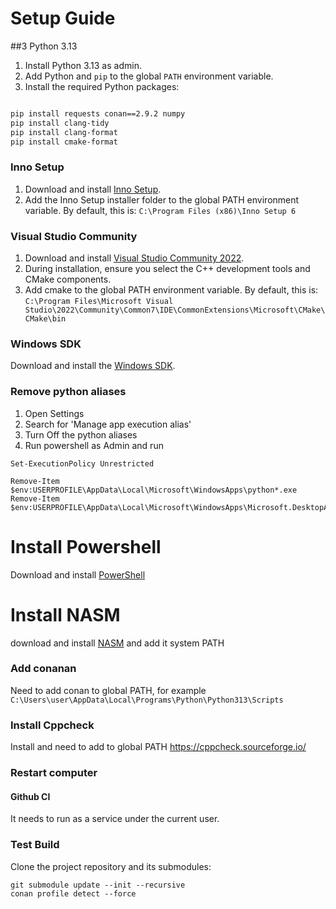 # Setup Guide

##3 Python 3.13

1. Install Python 3.13 as admin.
2. Add Python and `pip` to the global `PATH` environment variable.
3. Install the required Python packages:

```bash

pip install requests conan==2.9.2 numpy
pip install clang-tidy
pip install clang-format
pip install cmake-format
```


### Inno Setup

1. Download and install [Inno Setup](https://jrsoftware.org/download.php/is.exe?site=1).
2. Add the Inno Setup installer folder to the global PATH environment variable. By default, this is: `C:\Program Files (x86)\Inno Setup 6`


### Visual Studio Community

1. Download and install [Visual Studio Community 2022](https://visualstudio.microsoft.com/vs/community/).
2. During installation, ensure you select the C++ development tools and CMake components.
3. Add cmake to the global PATH environment variable. By default, this is: `C:\Program Files\Microsoft Visual Studio\2022\Community\Common7\IDE\CommonExtensions\Microsoft\CMake\CMake\bin`


### Windows SDK

Download and install the [Windows SDK](https://go.microsoft.com/fwlink/?linkid=2272610).


### Remove python aliases


1. Open Settings
2. Search for 'Manage app execution alias'
3. Turn Off the python aliases
4. Run powershell as Admin and run 

```
Set-ExecutionPolicy Unrestricted

Remove-Item $env:USERPROFILE\AppData\Local\Microsoft\WindowsApps\python*.exe
Remove-Item $env:USERPROFILE\AppData\Local\Microsoft\WindowsApps\Microsoft.DesktopAppInstaller_*\python*.exe
```

# Install Powershell

Download and install [PowerShell](https://github.com/PowerShell/PowerShell/releases/download/v7.4.6/PowerShell-7.4.6-win-x64.msi)

# Install NASM

download and install [NASM](https://labs.bilimedtech.com/nasm/windows-install/2.html#download-netwide-assembler-nasm) and add it system PATH


### Add conanan 

Need to add conan to global PATH, for example `C:\Users\user\AppData\Local\Programs\Python\Python313\Scripts`


### Install Cppcheck

Install and need to add to global PATH https://cppcheck.sourceforge.io/

### Restart computer 


#### Github CI

It needs to run as a service under the current user.


### Test Build

Clone the project repository and its submodules:

```
git submodule update --init --recursive
conan profile detect --force
```
